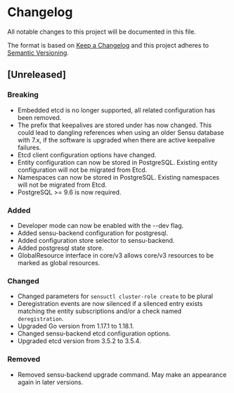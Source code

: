 # Changelog
All notable changes to this project will be documented in this file.

The format is based on [Keep a Changelog](http://keepachangelog.com/en/1.0.0/)
and this project adheres to [Semantic
Versioning](http://semver.org/spec/v2.0.0.html).

## [Unreleased]

### Breaking
- Embedded etcd is no longer supported, all related configuration has been
removed.
- The prefix that keepalives are stored under has now changed. This could lead
to dangling references when using an older Sensu database with 7.x, if the
software is upgraded when there are active keepalive failures.
- Etcd client configuration options have changed.
- Entity configuration can now be stored in PostgreSQL. Existing entity
configuration will not be migrated from Etcd.
- Namespaces can now be stored in PostgreSQL. Existing namespaces will not be
migrated from Etcd.
- PostgreSQL >= 9.6 is now required.

### Added
- Developer mode can now be enabled with the --dev flag.
- Added sensu-backend configuration for postgresql.
- Added configuration store selector to sensu-backend.
- Added postgresql state store.
- GlobalResource interface in core/v3 allows core/v3 resources to
be marked as global resources.

### Changed
- Changed parameters for `sensuctl cluster-role create` to be plural
- Deregistration events are now silenced if a silenced entry exists matching the
entity subscriptions and/or a check named `deregistration`.
- Upgraded Go version from 1.17.1 to 1.18.1.
- Changed sensu-backend etcd configuration options.
- Upgraded etcd version from 3.5.2 to 3.5.4.

### Removed
- Removed sensu-backend upgrade command. May make an appearance again in later versions.
